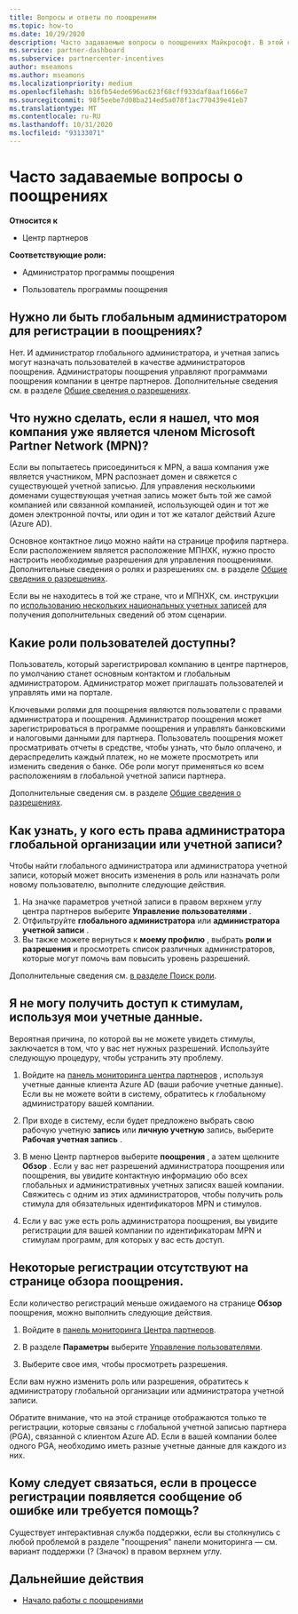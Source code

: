 ```yaml
---
title: Вопросы и ответы по поощрениям
ms.topic: how-to
ms.date: 10/29/2020
description: Часто задаваемые вопросы о поощрениях Майкрософт. В этой статье содержатся вопросы о ролях пользователей, о том, как зарегистрироваться или что делать с сообщениями об ошибках.
ms.service: partner-dashboard
ms.subservice: partnercenter-incentives
author: mseamons
ms.author: mseamons
ms.localizationpriority: medium
ms.openlocfilehash: b16fb54ede696ac623f68cff933daf8aaf1666e7
ms.sourcegitcommit: 98f5eebe7d08ba214ed5a078f1ac770439e41eb7
ms.translationtype: MT
ms.contentlocale: ru-RU
ms.lasthandoff: 10/31/2020
ms.locfileid: "93133071"
---
```

# <a name="frequently-asked-questions-on-incentives"></a>Часто задаваемые вопросы о поощрениях

**Относится к**

- Центр партнеров

**Соответствующие роли:**

- Администратор программы поощрения

- Пользователь программы поощрения

## <a name="do-i-need-to-be-the-global-admin-to-enroll-in-incentives"></a>Нужно ли быть глобальным администратором для регистрации в поощрениях?

Нет. И администратор глобального администратора, и учетная запись могут назначать пользователей в качестве администраторов поощрения. Администраторы поощрения управляют программами поощрения компании в центре партнеров. Дополнительные сведения см. в разделе [Общие сведения о разрешениях](permissions-overview.md).

## <a name="what-do-i-need-to-do-if-i-find-my-company-is-already-a-member-of-the-microsoft-partner-network-mpn"></a>Что нужно сделать, если я нашел, что моя компания уже является членом Microsoft Partner Network (MPN)?

Если вы попытаетесь присоединиться к MPN, а ваша компания уже является участником, MPN распознает домен и свяжется с существующей учетной записью. Для управления несколькими доменами существующая учетная запись может быть той же самой компанией или связанной компанией, использующей один и тот же домен электронной почты, или один и тот же каталог действий Azure (Azure AD).

Основное контактное лицо можно найти на странице профиля партнера. Если расположением является расположение МПНХК, нужно просто настроить необходимые разрешения для управления поощрениями. Дополнительные сведения о ролях и разрешениях см. в разделе [Общие сведения о разрешениях](permissions-overview.md).

Если вы не находитесь в той же стране, что и МПНХК, см. инструкции по [использованию нескольких национальных учетных записей](https://support.microsoft.com/help/4515619/special-considerations-for-multi-national-partners-joining-the-microso) для получения дополнительных сведений об этом сценарии.

## <a name="what-user-roles-are-available"></a>Какие роли пользователей доступны?

Пользователь, который зарегистрировал компанию в центре партнеров, по умолчанию станет основным контактом и глобальным администратором. Администратор может приглашать пользователей и управлять ими на портале.

Ключевыми ролями для поощрения являются пользователи с правами администратора и поощрения. Администратор поощрения может зарегистрироваться в программе поощрения и управлять банковскими и налоговыми данными для партнера. Пользователь поощрения может просматривать отчеты в средстве, чтобы узнать, что было оплачено, и дераспределить каждый платеж, но не можете просмотреть или изменить сведения о банке. Обе роли могут применяться ко всем расположениям в глобальной учетной записи партнера.

Дополнительные сведения см. в разделе [Общие сведения о разрешениях](permissions-overview.md).

## <a name="how-can-i-find-out-who-has-global-or-account-admin-rights-for-my-company"></a>Как узнать, у кого есть права администратора глобальной организации или учетной записи?

Чтобы найти глобального администратора или администратора учетной записи, который может вносить изменения в роль или назначать роли новому пользователю, выполните следующие действия.

1. На значке параметров учетной записи в правом верхнем углу центра партнеров выберите **Управление пользователями** .
2. Отфильтруйте **глобального администратора** или **администратора учетной записи** .
3. Вы также можете вернуться к **моему профилю** , выбрать **роли и разрешения** и просмотреть список различных администраторов, которые могут помочь вам повысить уровень разрешений.
 
Дополнительные сведения см. [в разделе Поиск роли](find-your-role.md).  

## <a name="i-cant-access-incentives-using-my-credentials"></a>Я не могу получить доступ к стимулам, используя мои учетные данные.

Вероятная причина, по которой вы не можете увидеть стимулы, заключается в том, что у вас нет нужных разрешений. Используйте следующую процедуру, чтобы устранить эту проблему.

1. Войдите на [панель мониторинга центра партнеров](https://partner.microsoft.com/dashboard/) , используя учетные данные клиента Azure AD (ваши рабочие учетные данные). Если вы не можете войти в систему, обратитесь к глобальному администратору вашей компании.

2. При входе в систему, если будет предложено выбрать свою рабочую учетную **запись** или **личную учетную** запись, выберите **Рабочая учетная запись** .

3. В меню Центр партнеров выберите **поощрения** , а затем щелкните **Обзор** . Если у вас нет разрешений администратора поощрения или поощрения, вы увидите контактную информацию обо всех глобальных и административных учетных записях вашей компании. Свяжитесь с одним из этих администраторов, чтобы получить роль стимула для обязательных идентификаторов MPN и стимулов.

4. Если у вас уже есть роль администратора поощрения, вы увидите регистрации для вашей компании по идентификаторам MPN и стимулам программ, для которых у вас есть доступ.

## <a name="some-enrollments-are-missing-from-the-incentives-overview-page"></a>Некоторые регистрации отсутствуют на странице обзора поощрения.

Если количество регистраций меньше ожидаемого на странице **Обзор** поощрения, можно выполнить следующие действия.

1. Войдите в [панель мониторинга Центра партнеров](https://partner.microsoft.com/dashboard/).

2. В разделе **Параметры** выберите [Управление пользователями](https://partner.microsoft.com/pcv/users).

3. Выберите свое имя, чтобы просмотреть разрешения.

Если вам нужно изменить роль или разрешения, обратитесь к администратору глобальной организации или администратора учетной записи.

Обратите внимание, что на этой странице отображаются только те регистрации, которые связаны с глобальной учетной записью партнера (PGA), связанной с клиентом Azure AD. Если в вашей компании более одного PGA, необходимо иметь разные учетные данные для каждого из них.

## <a name="who-should-i-contact-if-i-get-an-error-message-or-need-help-during-the-enrollment-process"></a>Кому следует связаться, если в процессе регистрации появляется сообщение об ошибке или требуется помощь?

Существует интерактивная служба поддержки, если вы столкнулись с любой проблемой в разделе "поощрения" панели мониторинга — см. вариант поддержки (? (Значок) в правом верхнем углу.

## <a name="next-steps"></a>Дальнейшие действия

- [Начало работы с поощрениями](incentives-get-started-intro.md)
